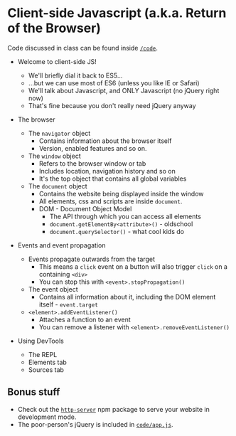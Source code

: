 # Client-side Javascript (a.k.a. Return of the Browser)

Code discussed in class can be found inside [`/code`](code).

* Welcome to client-side JS!
    - We'll briefly dial it back to ES5...
    - ...but we can use most of ES6 (unless you like IE or Safari)
    - We'll talk about Javascript, and ONLY Javascript (no jQuery right now)
    - That's fine because you don't really need jQuery anyway

* The browser
    * The `navigator` object
        - Contains information about the browser itself
        - Version, enabled features and so on.
    * The `window` object
        - Refers to the browser window or tab
        - Includes location, navigation history and so on
        - It's the top object that contains all global variables
    * The `document` object
        - Contains the website being displayed inside the window
        - All elements, css and scripts are inside `document`.
        - DOM - Document Object Model
            + The API through which you can access all elements
            + `document.getElementBy<attribute>()` - oldschool
            + `document.querySelector()` - what cool kids do

* Events and event propagation
    - Events propagate outwards from the target
        + This means a `click` event on a button will also trigger `click` on a containing `<div>`
        + You can stop this with `<event>.stopPropagation()`
    * The event object
        - Contains all information about it, including the DOM element itself - `event.target`
    * `<element>.addEventListener()`
        - Attaches a function to an event
        - You can remove a listener with `<element>.removeEventListener()`

* Using DevTools
    * The REPL
    * Elements tab
    * Sources tab

## Bonus stuff

* Check out the [`http-server`](https://www.npmjs.com/package/http-server) npm package to serve your website in development mode.
* The poor-person's jQuery is included in [`code/app.js`](code/app.js).
